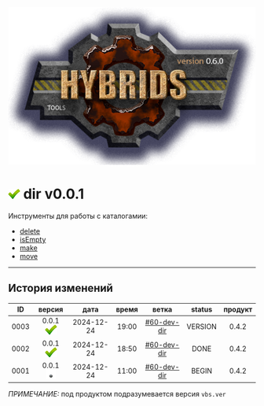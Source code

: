 [![logo](../logo.png)](../docs.md "documentation") 

[M]: ../docs.md        "родитель"
[P]: ../icons/progress.png  "в процессе..."
[S]: ../icons/success.png   "ошибок не обнаружено"
[E]: ../icons/empty.png     "нет данных"

[delete]:  dir/delete.md
[isEmpty]: dir/empty.md
[make]:    dir/make.md
[move]:    dir/move.md

[![S]][M] dir v0.0.1
====================
Инструменты для работы с каталогамии:  
  - [delete]  
  - [isEmpty]  
  - [make]  
  - [move]  

--------------------------------------------------------------------------------

История изменений 
-----------------

| **ID** |      версия     |    дата    | время |      ветка      | status  | продукт |  
|:------:|:---------------:|:----------:|:-----:|:---------------:|:-------:|:-------:|  
|  0003  | 0.0.1 [![S]][M] | 2024-12-24 | 19:00 | [#60-dev-dir]   | VERSION |  0.4.2  |  
|  0002  | 0.0.1 [![S]][M] | 2024-12-24 | 18:50 | [#60-dev-dir]   |  DONE   |  0.4.2  |  
|  0001  | 0.0.1 [![E]][M] | 2024-12-24 | 11:00 | [#60-dev-dir]   |  BEGIN  |  0.4.2  |  

*ПРИМЕЧАНИЕ:* под продуктом подразумевается версия `vbs.ver`  

[#60-dev-dir]: ../history.md#-v060-dev
